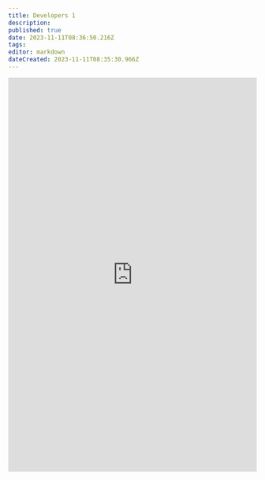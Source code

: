 ```yaml
---
title: Developers 1
description: 
published: true
date: 2023-11-11T08:36:50.216Z
tags: 
editor: markdown
dateCreated: 2023-11-11T08:35:30.966Z
---
```






<iframe src="https://sofia.walnutphp.com/" title="Промени" width="100%" height="800px" frameBorder="0">
</iframe>